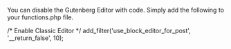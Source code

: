 You can disable the Gutenberg Editor with code. Simply add the following to your functions.php file.

/* Enable Classic Editor */
add_filter('use_block_editor_for_post', '__return_false', 10);
